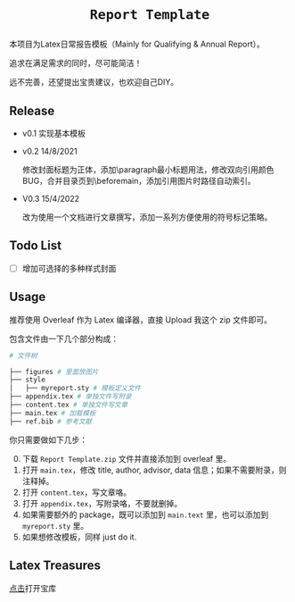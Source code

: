 # <p align=center>`Report Template`</p>



本项目为Latex日常报告模板（Mainly for Qualifying & Annual Report）。

追求在满足需求的同时，尽可能简洁！

远不完善，还望提出宝贵建议，也欢迎自己DIY。



## Release

- v0.1 实现基本模板

- v0.2 14/8/2021

  修改封面标题为正体，添加\paragraph最小标题用法，修改双向引用颜色BUG，合并目录页到\beforemain，添加引用图片时路径自动索引。
  
- V0.3 15/4/2022

  改为使用一个文档进行文章撰写，添加一系列方便使用的符号标记策略。



## Todo List

- [ ] 增加可选择的多种样式封面



## Usage

推荐使用 Overleaf 作为 Latex 编译器，直接 Upload 我这个 zip 文件即可。

包含文件由一下几个部分构成：

```sh
# 文件树

├── figures # 里面放图片
├── style
│   ├── myreport.sty # 模板定义文件
├── appendix.tex # 单独文件写附录
├── content.tex # 单独文件写文章
├── main.tex # 加载模板
├── ref.bib # 参考文献
```

你只需要做如下几步：

0. 下载 `Report Template.zip` 文件并直接添加到 overleaf 里。
1. 打开 `main.tex`，修改 title, author, advisor, data 信息；如果不需要附录，则注释掉。
2. 打开 `content.tex`，写文章咯。
3. 打开 `appendix.tex`，写附录咯，不要就删掉。
4. 如果需要额外的 package，既可以添加到 `main.text` 里，也可以添加到 `myreport.sty` 里。
5. 如果想修改模板，同样 just do it.



## Latex Treasures

[点击](https://github.com/yzy1996/Latex/tree/main/Treasure)打开宝库
